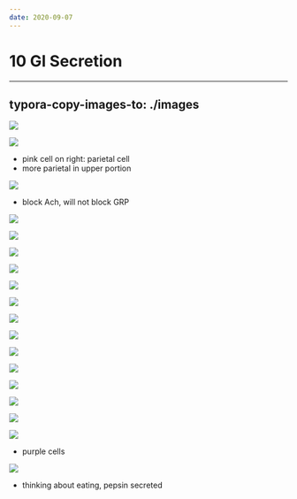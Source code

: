 ```yaml
---
date: 2020-09-07
---
```


# 10 GI Secretion
---

## typora-copy-images-to: ./images

![](https://photos.thisispiggy.com/file/wikiFiles/9380D2A5-4842-48F2-A1F6-3C5699D7722E.jpg)

![](https://photos.thisispiggy.com/file/wikiFiles/FCBB4FCF-BFC4-4B30-9653-3664A756DE01.jpg)

- pink cell on right: parietal cell
- more parietal in upper portion

![](https://photos.thisispiggy.com/file/wikiFiles/9857C7F8-C17A-491E-8664-B82DC8E6BCF1.jpg)

- block Ach, will not block GRP

![](https://photos.thisispiggy.com/file/wikiFiles/6CC8A67D-2B0B-475A-BD6D-3A1BF104A3D5.jpg)

![](https://photos.thisispiggy.com/file/wikiFiles/585274B6-579C-477D-A61D-D385D05C698B.jpg)

![](https://photos.thisispiggy.com/file/wikiFiles/DFF43F1D-C0EE-4440-88C3-20FCDC36EF4B.jpg)

![](https://photos.thisispiggy.com/file/wikiFiles/8ED0D0AA-F5A8-4413-AD0A-26FCFD1D6603.jpg)

![](https://photos.thisispiggy.com/file/wikiFiles/DE35B5D1-E910-40DE-8E2E-942518BD81B0.jpg)

![](https://photos.thisispiggy.com/file/wikiFiles/9B484F2C-ACD0-4C36-886C-7EB3EB7A5F8E.jpg)

![](https://photos.thisispiggy.com/file/wikiFiles/FE9194AE-C6E3-442D-9034-573E86FDC5B0.jpg)

![](https://photos.thisispiggy.com/file/wikiFiles/34DD2BF1-9DE6-4BCC-BC92-575D8BCEA69E.jpg)

![](https://photos.thisispiggy.com/file/wikiFiles/DA42BC20-65C2-4D03-B438-A7BE80A37956.jpg)

![](http://www.uworld.com/media/L25997.jpg)

![](https://photos.thisispiggy.com/file/wikiFiles/7CE8EA6F-0C03-482B-8BC9-2C55286AA064.jpg)

![](https://photos.thisispiggy.com/file/wikiFiles/88E1324B-7DFE-4C1E-88A3-BDB333D1A7F6.jpg)

![](https://photos.thisispiggy.com/file/wikiFiles/887ED53D-CD5C-45A8-B1B0-3FD9642E61B5.jpg)

![](https://photos.thisispiggy.com/file/wikiFiles/802EB41E-6487-49FF-A3D3-7803BB609B43.jpg)

- purple cells

![](https://photos.thisispiggy.com/file/wikiFiles/F55DDF3A-7CA2-4F68-907A-129F50296C19.jpg)

- thinking about eating, pepsin secreted
